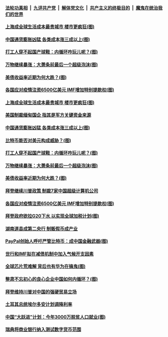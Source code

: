 ####  [法轮功真相](../../../../basic/blob/master/README.md?t=04100331) &nbsp;|&nbsp; [九评共产党](../../../../9ping.md/blob/master/README.md?t=04100331) &nbsp;|&nbsp; [解体党文化](../../../../jtdwh.md/blob/master/README.md?t=04100331)  &nbsp;|&nbsp; [共产主义的终极目的](../../../../gczydzjmd.md/blob/master/README.md?t=04100331) &nbsp;|&nbsp; [魔鬼在统治我们的世界](../../../../mgztzwmdsj.md/blob/master/README.md?t=04100331) 

#### [上海成全球生活成本最贵城市 楼市更疯狂(图)](../pages/p5/968239.md?t=04100331) 

#### [中国通货膨胀凶猛 各类成本涨三成以上(图)](../pages/p5/968230.md?t=04100331) 

#### [打工人穿不起国产球鞋：内循环咋玩儿呢？(图)](../pages/p5/968178.md?t=04100331) 

#### [万物继续暴涨：大萧条前最后一个超级泡沫(图)](../pages/p5/968176.md?t=04100331) 

#### [美债收益率近期为何大跌？(图)](../pages/p5/968171.md?t=04100331) 

#### [各国应对疫情注资6500亿美元 IMF增加特别提款权(图)](../pages/p5/968159.md?t=04100331) 

#### [上海成全球生活成本最贵城市 楼市更疯狂(图)](../pages/p5/968239.md?t=04100331) 

#### [美国制裁缅甸国企 指其是军方关键资金来源](../pages/p5/968232.md?t=04100331) 

#### [中国通货膨胀凶猛 各类成本涨三成以上(图)](../pages/p5/968230.md?t=04100331) 

#### [比特币能否对美元构成威胁？(图)](../pages/p5/968222.md?t=04100331) 

#### [打工人穿不起国产球鞋：内循环咋玩儿呢？(图)](../pages/p5/968178.md?t=04100331) 

#### [万物继续暴涨：大萧条前最后一个超级泡沫(图)](../pages/p5/968176.md?t=04100331) 

#### [美债收益率近期为何大跌？(图)](../pages/p5/968171.md?t=04100331) 

#### [拜登继续川普政策 制裁7家中国超级计算机公司](../pages/p5/968160.md?t=04100331) 

#### [各国应对疫情注资6500亿美元 IMF增加特别提款权(图)](../pages/p5/968159.md?t=04100331) 

#### [拜登政府欲拉G20下水 以实现全球加税计划(图)](../pages/p5/968145.md?t=04100331) 

#### [湖南道县成第二央行 制贩假币成产业](../pages/p5/968129.md?t=04100331) 

#### [PayPal创始人呼吁严管比特币：成中国金融武器(图)](../pages/p5/968121.md?t=04100331) 

#### [世行和IMF拟在减债机制中加入气候开支因素](../pages/p5/968118.md?t=04100331) 

#### [全球芯片荒难解 背后也有华为在搞鬼(图)](../pages/p5/968047.md?t=04100331) 


#### [整肃不忘初心的良心企业中国如何内循环？(图)](../pages/p5/968066.md?t=04100331) 

#### [拜登维持川普对中国的强硬贸易立场](../pages/p5/968064.md?t=04100331) 

#### [土耳其总统埃尔多安计划调降利率](../pages/p5/968040.md?t=04100331) 

#### [中国“大跃进”计划：今年3000万脱贫人口就业(图)](../pages/p5/968033.md?t=04100331) 

#### [瑞典将商业银行纳入测试数字货币范围](../pages/p5/968019.md?t=04100331) 

